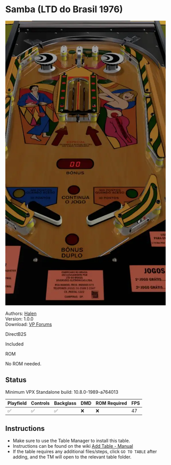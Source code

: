 # Samba (LTD do Brasil 1976)

![Table Preview](../../images/vpx-samba.webp)
                 
Authors: [Halen](https://www.vpforums.org/index.php?showuser=74)  
Version: 1.0.0  
Download: [VP Forums](https://www.vpforums.org/index.php?app=downloads&showfile=18628)

DirectB2S

Included

ROM

No ROM needed.

## Status 

Minimum VPX Standalone build: 10.8.0-1989-a764013

| Playfield | Controls | Backglass | DMD | ROM Required | FPS | 
|-----------|----------|-----------|-----|--------------|-----|
| :white_check_mark: | :white_check_mark: | :white_check_mark: | :x: | :x: | 47 |

## Instructions

- Make sure to use the Table Manager to install this table.
- Instructions can be found on the wiki [Add Table - Manual](https://github.com/LegendsUnchained/vpx-standalone-alp4k/wiki/%5B04%5D-%F0%9F%A7%A1-TM-%E2%80%90-Other-Features#add-table---manual)
- If the table requires any additional files/steps, click `GO TO TABLE` after adding, and the TM will open to the relevant table folder.

